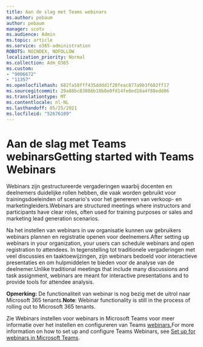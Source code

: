 ```yaml
---
title: Aan de slag met Teams webinars
ms.author: pebaum
author: pebaum
manager: scotv
ms.audience: Admin
ms.topic: article
ms.service: o365-administration
ROBOTS: NOINDEX, NOFOLLOW
localization_priority: Normal
ms.collection: Adm_O365
ms.custom:
- "9006672"
- "11357"
ms.openlocfilehash: 682fa58fff435dddd1f20feac877a9b3f602ff17
ms.sourcegitcommit: 29a88bc83086b18b0e0fd14fe8ed18a4f88edd06
ms.translationtype: MT
ms.contentlocale: nl-NL
ms.lasthandoff: 05/25/2021
ms.locfileid: "52676109"
---
```

# <a name="getting-started-with-teams-webinars"></a><span data-ttu-id="65ee6-102">Aan de slag met Teams webinars</span><span class="sxs-lookup"><span data-stu-id="65ee6-102">Getting started with Teams Webinars</span></span>

<span data-ttu-id="65ee6-103">Webinars zijn gestructureerde vergaderingen waarbij docenten en deelnemers duidelijke rollen hebben, die vaak worden gebruikt voor trainingsdoeleinden of scenario's voor het genereren van verkoop- en marketingleiders.</span><span class="sxs-lookup"><span data-stu-id="65ee6-103">Webinars are structured meetings where instructors and participants have clear roles, often used for training purposes or sales and marketing lead generation scenarios.</span></span>

<span data-ttu-id="65ee6-104">Na het instellen van webinars in uw organisatie kunnen uw gebruikers webinars plannen en registratie openen voor deelnemers.</span><span class="sxs-lookup"><span data-stu-id="65ee6-104">After setting up webinars in your organization, your users can schedule webinars and open registration to attendees.</span></span> <span data-ttu-id="65ee6-105">In tegenstelling tot traditionele vergaderingen met veel discussies en taaktoewijzingen, zijn webinars bedoeld voor interactieve presentaties en om hulpmiddelen te bieden voor de analyse van de deelnemer.</span><span class="sxs-lookup"><span data-stu-id="65ee6-105">Unlike traditional meetings that include many discussions and task assignment, webinars are meant for interactive presentations and to provide tools for attendee analysis.</span></span>

<span data-ttu-id="65ee6-106">**Opmerking:** De functionaliteit van webinar is nog bezig met de uitrol naar Microsoft 365 tenants.</span><span class="sxs-lookup"><span data-stu-id="65ee6-106">**Note**: Webinar functionality is still in the process of rolling out to Microsoft 365 tenants.</span></span> 

<span data-ttu-id="65ee6-107">Zie Webinars instellen voor webinars in Microsoft Teams voor meer informatie over het instellen en configureren van Teams [webinars.](/microsoftteams/set-up-webinars)</span><span class="sxs-lookup"><span data-stu-id="65ee6-107">For more information on how to set up and configure Teams Webinars, see [Set up for webinars in Microsoft Teams](/microsoftteams/set-up-webinars).</span></span>